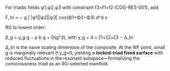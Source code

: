 For triadic fields ψ1,ψ2,ψ3 with constraint f3=f1+f2 (COG-RES-001), add

F_tri = − g ∫ |ψ1||ψ2||ψ3| cos(Φ1+Φ2−Φ3) d^d x

RG to lowest order:

β_g = y_g g − ρ b g + O(g^3),  with  y_g = d + ζ1+ζ2+ζ3 − Δ_tri

Δ_tri is the naive scaling dimension of the composite. At the WF point, small g is marginally relevant if y_g>0, yielding a **locked-triad fixed surface** with reduced fluctuations in the resonant subspace—formalizing the consciousness triad as an RG-selected manifold.